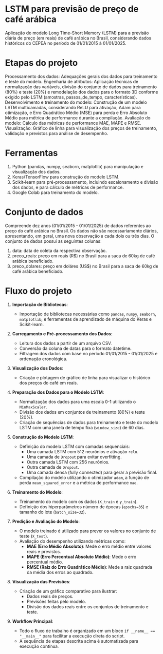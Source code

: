 # LSTM para previsão de preço de café arábica
Aplicação do modelo Long Time-Short Memory (LSTM) para a previsão diária de preço (em reais) de café arábica no Brasil, considerando dados históricos do CEPEA no período de 01/01/2015 à 01/01/2025.

# Etapas do projeto
Processamento dos dados: Adequações gerais dos dados para treinamento e teste do modelo.
Engenharia de atributos: Aplicação técnicas de normalização das variáveis, divisão do conjunto de dados para treinamento (80%) e teste (20%) e remodelação dos dados para o formato 3D conforme exigido pelo LSTM (amostras, passos_de_tempo, características).
Desenvolvimento e treinamento do modelo: Construção de um modelo LSTM multicamadas, considerando ReLU para ativação, Adam para otimização, e Erro Quadrático Médio (MSE) para perda e Erro Absoluto Médio para métrica de performance durante a compilação. 
Avaliação do modelo: Cálculo das métricas de performance MAE, MAPE e RMSE.
Visualização: Gráfico de linha para visualização dos preços de treinamento, validação e previstos para análise de desempenho.

# Ferramentas
1. Python (pandas, numpy, seaborn, matplotlib) para manipulação e visualização dos dados.
2. Keras/TensorFlow para construção do modelo LSTM.
3. Scikit-learn para pré-processamento, incluindo escalonamento e divisão dos dados, e para cálculo de métricas de performance.
4. Google Colab para treinamento do modelo.

# Conjunto de dados

Compreende dez anos (01/01/2015 - 01/01/2025) de dados referentes ao preço do café arábica no Brasil. Os dados não são necessariamente diários, apresentando, em geral, uma nova observação a cada dois ou três dias. O conjunto de dados possui as seguintes colunas:
1. data: data de coleta da respectiva observação.
2. preco_reais: preço em reais (R$) no Brasil para a saca de 60kg de café arábica beneficiado.
3. preco_dolares: preço em doláres (US$) no Brasil para a saca de 60kg de café arábica beneficiado.

# Fluxo do projeto

1. **Importação de Bibliotecas**:
   - Importação de bibliotecas necessárias como `pandas`, `numpy`, `seaborn`, `matplotlib`, e ferramentas de aprendizado de máquina do Keras e Scikit-learn.

2. **Carregamento e Pré-processamento dos Dados**:
   - Leitura dos dados a partir de um arquivo CSV.
   - Conversão da coluna de datas para o formato datetime.
   - Filtragem dos dados com base no período 01/01/2015 - 01/01/2025 e ordenação cronológica.

3. **Visualização dos Dados**:
   - Criação e plotagem de gráfico de linha para visualizar o histórico dos preços do café em reais.

4. **Preparação dos Dados para o Modelo LSTM**:
   - Normalização dos dados para uma escala 0-1 utilizando o `MinMaxScaler`.
   - Divisão dos dados em conjuntos de treinamento (80%) e teste (20%).
   - Criação de sequências de dados para treinamento e teste do modelo LSTM com uma janela de tempo fixa (`window_size`) de 60 dias.

5. **Construção do Modelo LSTM**:
   - Definição do modelo LSTM com camadas sequenciais:
     - Uma camada LSTM com 512 neurônios e ativação `relu`.
     - Uma camada de `Dropout` para evitar overfitting.
     - Outra camada LSTM com 256 neurônios.
     - Outra camada de `Dropout`.
     - Uma camada densa (fully connected) para gerar a previsão final.
   - Compilação do modelo utilizando o otimizador `adam`, a função de perda `mean_squared_error` e a métrica de performance `mae`.

6. **Treinamento do Modelo**:
   - Treinamento do modelo com os dados (`X_train` e `y_train`).
   - Definição dos hiperparâmetros número de épocas (`epochs=35`) e tamanho do lote (`batch_size=32`).

7. **Predição e Avaliação do Modelo**:
   - O modelo treinado é utilizado para prever os valores no conjunto de teste (`X_test`).
   - Avaliação do desempenho utilizando métricas como:
     - **MAE (Erro Médio Absoluto)**: Mede o erro médio entre valores reais e previstos.
     - **MAPE (Erro Percentual Absoluto Médio)**: Mede o erro percentual médio.
     - **RMSE (Raiz do Erro Quadrático Médio)**: Mede a raiz quadrada da média dos erros ao quadrado.

8. **Visualização das Previsões**:
   - Criação de um gráfico comparativo para ilustrar:
     - Dados reais de preços.
     - Previsões feitas pelo modelo.
     - Divisão dos dados reais entre os conjuntos de treinamento e teste.

9. **Workflow Principal**:
   - Todo o fluxo de trabalho é organizado em um bloco `if __name__ == "__main__"` para facilitar a execução direta do script.
   - A sequência de etapas descrita acima é automatizada para execução contínua.
